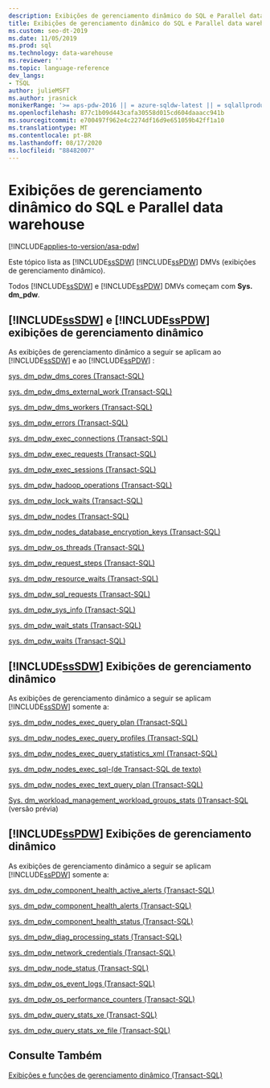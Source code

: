 ```yaml
---
description: Exibições de gerenciamento dinâmico do SQL e Parallel data warehouse
title: Exibições de gerenciamento dinâmico do SQL e Parallel data warehouse
ms.custom: seo-dt-2019
ms.date: 11/05/2019
ms.prod: sql
ms.technology: data-warehouse
ms.reviewer: ''
ms.topic: language-reference
dev_langs:
- TSQL
author: julieMSFT
ms.author: jrasnick
monikerRange: '>= aps-pdw-2016 || = azure-sqldw-latest || = sqlallproducts-allversions'
ms.openlocfilehash: 877c1b09d443cafa30558d015cd604daaacc941b
ms.sourcegitcommit: e700497f962e4c2274df16d9e651059b42ff1a10
ms.translationtype: MT
ms.contentlocale: pt-BR
ms.lasthandoff: 08/17/2020
ms.locfileid: "88482007"
---
```

# <a name="sql-and-parallel-data-warehouse-dynamic-management-views"></a>Exibições de gerenciamento dinâmico do SQL e Parallel data warehouse
[!INCLUDE[applies-to-version/asa-pdw](../../includes/applies-to-version/asa-pdw.md)]

Este tópico lista as [!INCLUDE[ssSDW](../../includes/sssdw-md.md)] [!INCLUDE[ssPDW](../../includes/sspdw-md.md)] DMVs (exibições de gerenciamento dinâmico).  
  
 Todos [!INCLUDE[ssSDW](../../includes/sssdw-md.md)] e [!INCLUDE[ssPDW](../../includes/sspdw-md.md)] DMVs começam com **Sys. dm_pdw**.  
  
## <a name="sssdw-and-sspdw-dynamic-management-views"></a>[!INCLUDE[ssSDW](../../includes/sssdw-md.md)] e [!INCLUDE[ssPDW](../../includes/sspdw-md.md)] exibições de gerenciamento dinâmico  
 As exibições de gerenciamento dinâmico a seguir se aplicam ao [!INCLUDE[ssSDW](../../includes/sssdw-md.md)] e ao [!INCLUDE[ssPDW](../../includes/sspdw-md.md)] :  
  
 [sys. dm_pdw_dms_cores &#40;Transact-SQL&#41;](../../relational-databases/system-dynamic-management-views/sys-dm-pdw-dms-cores-transact-sql.md)  
  
 [sys. dm_pdw_dms_external_work &#40;Transact-SQL&#41;](../../relational-databases/system-dynamic-management-views/sys-dm-pdw-dms-external-work-transact-sql.md)  
  
 [sys. dm_pdw_dms_workers &#40;Transact-SQL&#41;](../../relational-databases/system-dynamic-management-views/sys-dm-pdw-dms-workers-transact-sql.md)  
  
 [sys. dm_pdw_errors &#40;Transact-SQL&#41;](../../relational-databases/system-dynamic-management-views/sys-dm-pdw-errors-transact-sql.md)  
  
 [sys. dm_pdw_exec_connections &#40;Transact-SQL&#41;](../../relational-databases/system-dynamic-management-views/sys-dm-pdw-exec-connections-transact-sql.md)  
  
 [sys. dm_pdw_exec_requests &#40;Transact-SQL&#41;](../../relational-databases/system-dynamic-management-views/sys-dm-pdw-exec-requests-transact-sql.md)  
  
 [sys. dm_pdw_exec_sessions &#40;Transact-SQL&#41;](../../relational-databases/system-dynamic-management-views/sys-dm-pdw-exec-sessions-transact-sql.md)  
  
 [sys. dm_pdw_hadoop_operations &#40;Transact-SQL&#41;](../../relational-databases/system-dynamic-management-views/sys-dm-pdw-hadoop-operations-transact-sql.md)  
  
 [sys. dm_pdw_lock_waits &#40;Transact-SQL&#41;](../../relational-databases/system-dynamic-management-views/sys-dm-pdw-lock-waits-transact-sql.md)  
  
 [sys. dm_pdw_nodes &#40;Transact-SQL&#41;](../../relational-databases/system-dynamic-management-views/sys-dm-pdw-nodes-transact-sql.md)  
  
 [sys. dm_pdw_nodes_database_encryption_keys &#40;Transact-SQL&#41;](../../relational-databases/system-dynamic-management-views/sys-dm-pdw-nodes-database-encryption-keys-transact-sql.md)  
  
 [sys. dm_pdw_os_threads &#40;Transact-SQL&#41;](../../relational-databases/system-dynamic-management-views/sys-dm-pdw-os-threads-transact-sql.md)  
  
 [sys. dm_pdw_request_steps &#40;Transact-SQL&#41;](../../relational-databases/system-dynamic-management-views/sys-dm-pdw-request-steps-transact-sql.md)  
  
 [sys. dm_pdw_resource_waits &#40;Transact-SQL&#41;](../../relational-databases/system-dynamic-management-views/sys-dm-pdw-resource-waits-transact-sql.md)  
  
 [sys. dm_pdw_sql_requests &#40;Transact-SQL&#41;](../../relational-databases/system-dynamic-management-views/sys-dm-pdw-sql-requests-transact-sql.md)  
  
 [sys. dm_pdw_sys_info &#40;Transact-SQL&#41;](../../relational-databases/system-dynamic-management-views/sys-dm-pdw-sys-info-transact-sql.md)  
  
 [sys. dm_pdw_wait_stats &#40;Transact-SQL&#41;](../../relational-databases/system-dynamic-management-views/sys-dm-pdw-wait-stats-transact-sql.md)  
  
 [sys. dm_pdw_waits &#40;Transact-SQL&#41;](../../relational-databases/system-dynamic-management-views/sys-dm-pdw-waits-transact-sql.md)

## <a name="sssdw-dynamic-management-views"></a>[!INCLUDE[ssSDW](../../includes/sssdw-md.md)] Exibições de gerenciamento dinâmico 
 As exibições de gerenciamento dinâmico a seguir se aplicam [!INCLUDE[ssSDW](../../includes/sssdw-md.md)] somente a:
 
[sys. dm_pdw_nodes_exec_query_plan &#40;Transact-SQL&#41;](../../relational-databases/system-dynamic-management-views/sys-dm-pdw-nodes-exec-query-plan-transact-sql.md)  

[sys. dm_pdw_nodes_exec_query_profiles &#40;Transact-SQL&#41;](../../relational-databases/system-dynamic-management-views/sys-dm-pdw-nodes-exec-query-profiles-transact-sql.md)  

[sys. dm_pdw_nodes_exec_query_statistics_xml &#40;Transact-SQL&#41;](../../relational-databases/system-dynamic-management-views/sys-dm-pdw-nodes-exec-query-statistics-xml-transact-sql.md)  

[sys. dm_pdw_nodes_exec_sql-&#40;de Transact-SQL de texto&#41;](../../relational-databases/system-dynamic-management-views/sys-dm-pdw-nodes-exec-sql-text-transact-sql.md)  

[sys. dm_pdw_nodes_exec_text_query_plan &#40;Transact-SQL&#41;](../../relational-databases/system-dynamic-management-views/sys-dm-pdw-nodes-exec-text-query-plan-transact-sql.md)

 [Sys. dm_workload_management_workload_groups_stats &#40;&#41;Transact-SQL ](../../relational-databases/system-dynamic-management-views/sys-dm-workload-management-workload-group-stats-transact-sql.md) (versão prévia)

## <a name="sspdw-dynamic-management-views"></a>[!INCLUDE[ssPDW](../../includes/sspdw-md.md)] Exibições de gerenciamento dinâmico  
 As exibições de gerenciamento dinâmico a seguir se aplicam [!INCLUDE[ssPDW](../../includes/sspdw-md.md)] somente a:  
  
 [sys. dm_pdw_component_health_active_alerts &#40;Transact-SQL&#41;](../../relational-databases/system-dynamic-management-views/sys-dm-pdw-component-health-active-alerts-transact-sql.md)  
  
 [sys. dm_pdw_component_health_alerts &#40;Transact-SQL&#41;](../../relational-databases/system-dynamic-management-views/sys-dm-pdw-component-health-alerts-transact-sql.md)  
  
 [sys. dm_pdw_component_health_status &#40;Transact-SQL&#41;](../../relational-databases/system-dynamic-management-views/sys-dm-pdw-component-health-status-transact-sql.md)  
  
 [sys. dm_pdw_diag_processing_stats &#40;Transact-SQL&#41;](../../relational-databases/system-dynamic-management-views/sys-dm-pdw-diag-processing-stats-transact-sql.md)  
  
 [sys. dm_pdw_network_credentials &#40;Transact-SQL&#41;](../../relational-databases/system-dynamic-management-views/sys-dm-pdw-network-credentials-transact-sql.md)  
  
 [sys. dm_pdw_node_status &#40;Transact-SQL&#41;](../../relational-databases/system-dynamic-management-views/sys-dm-pdw-node-status-transact-sql.md)  
  
 [sys. dm_pdw_os_event_logs &#40;Transact-SQL&#41;](../../relational-databases/system-dynamic-management-views/sys-dm-pdw-os-event-logs-transact-sql.md)  
  
 [sys. dm_pdw_os_performance_counters &#40;Transact-SQL&#41;](../../relational-databases/system-dynamic-management-views/sys-dm-pdw-os-performance-counters-transact-sql.md)  
  
 [sys. dm_pdw_query_stats_xe &#40;Transact-SQL&#41;](../../relational-databases/system-dynamic-management-views/sys-dm-pdw-query-stats-xe-transact-sql.md)  
  
 [sys. dm_pdw_query_stats_xe_file &#40;Transact-SQL&#41;](../../relational-databases/system-dynamic-management-views/sys-dm-pdw-query-stats-xe-file-transact-sql.md)  
  
## <a name="see-also"></a>Consulte Também  
 [Exibições e funções de gerenciamento dinâmico &#40;Transact-SQL&#41;](~/relational-databases/system-dynamic-management-views/system-dynamic-management-views.md)  
  
